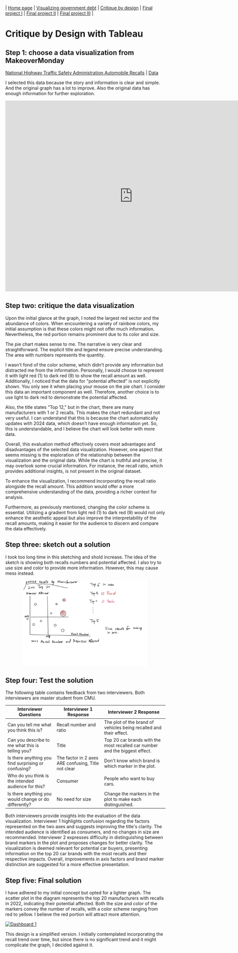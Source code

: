 | [Home page](https://xujinyun.github.io/MyDataStory/) | [Visualizing government debt](visualizing-government-debt) | [Critique by design](critique-by-design) | [Final project I](final-project-part-one) | [Final project II](final-project-part-two) | [Final project III](final-project-part-three) |


# Critique by Design with Tableau

## Step 1: choose a data visualization from MakeoverMonday
[National Highway Traffic Safety Administration Automobile Recalls](https://datahub.transportation.gov/Automobiles/NHTSA-Recalls-by-Manufacturer/mu99-t4jn) | [Data](https://data.world/makeovermonday/2023w4)

I selected this data because the story and information is clear and simple. And the original graph has a lot to improve. Also the original data has enough information for further exploration.

<iframe allow="geolocation" src="https://datahub.transportation.gov/dataset/NHTSA-Recalls-by-Manufacturer/mu99-t4jn/embed?width=800&height=600" width="800" height="600" style="border:0; padding: 0; margin: 0;"></iframe>

## Step two: critique the data visualization
Upon the initial glance at the graph, I noted the largest red sector and the abundance of colors. When encountering a variety of rainbow colors, my initial assumption is that these colors might not offer much information. Nevertheless, the red portion remains prominent due to its color and size.

The pie chart makes sense to me. The narrative is very clear and straightforward. The explicit title and legend ensure precise understanding. The area with numbers represents the quantity.

I wasn't fond of the color scheme, which didn't provide any information but distracted me from the information. Personally, I would choose to represent it with light red (1) to dark red (9) to show the recall amount as well. Additionally, I noticed that the data for "potential affected" is not explicitly shown. You only see it when placing your mouse on the pie chart. I consider this data an important component as well. Therefore, another choice is to use light to dark red to demonstrate the potential affected.

Also, the title states "Top 12," but in the chart, there are many manufacturers with 1 or 2 recalls. This makes the chart redundant and not very useful. I can understand that this is because the chart automatically updates with 2024 data, which doesn’t have enough information yet. So, this is understandable, and I believe the chart will look better with more data.

Overall, this evaluation method effectively covers most advantages and disadvantages of the selected data visualization. However, one aspect that seems missing is the exploration of the relationship between the visualization and the original data. While the chart is truthful and precise, it may overlook some crucial information. For instance, the recall ratio, which provides additional insights, is not present in the original dataset.

To enhance the visualization, I recommend incorporating the recall ratio alongside the recall amount. This addition would offer a more comprehensive understanding of the data, providing a richer context for analysis.

Furthermore, as previously mentioned, changing the color scheme is essential. Utilizing a gradient from light red (1) to dark red (9) would not only enhance the aesthetic appeal but also improve the interpretability of the recall amounts, making it easier for the audience to discern and compare the data effectively.

## Step three: sketch out a solution
I took too long time in this sketching and shold increase. The idea of the sketch is showing both recalls numbers and potential affected. I also try to use size and color to provide more information. However, this may cause mess instead.
<p align="center">
  <img src="sketch1.jpg" width="400"/>
</p>

## Step four: Test the solution
The following table contains feedback from two interviewers. Both interviewers are master student from CMU.

| **Interviewer Questions** | **Interviewer 1 Response** | **Interviewer 2 Response** |
|---------------------------|----------------------------|----------------------------|
| Can you tell me what you think this is? | Recall number and ratio | The plot of the brand of vehicles being recalled and their effect. |
| Can you describe to me what this is telling you? | Title | Top 20 car brands with the most recalled car number and the biggest effect. |
| Is there anything you find surprising or confusing? | The factor in 2 axes ARE confusing, Title not clear | Don't know which brand is which marker in the plot. |
| Who do you think is the intended audience for this? | Consumer | People who want to buy cars. |
| Is there anything you would change or do differently? | No need for size | Change the markers in the plot to make each distinguished. |


Both interviewers provide insights into the evaluation of the data visualization. Interviewer 1 highlights confusion regarding the factors represented on the two axes and suggests improving the title's clarity. The intended audience is identified as consumers, and no changes in size are recommended. Interviewer 2 expresses difficulty in distinguishing between brand markers in the plot and proposes changes for better clarity. The visualization is deemed relevant for potential car buyers, presenting information on the top 20 car brands with the most recalls and their respective impacts. Overall, improvements in axis factors and brand marker distinction are suggested for a more effective presentation.

## Step five: Final solution
I have adhered to my initial concept but opted for a lighter graph. The scatter plot in the diagram represents the top 20 manufacturers with recalls in 2022, indicating their potential affected. Both the size and color of the markers convey the number of recalls, with a color scheme ranging from red to yellow. I believe the red portion will attract more attention.

<div class='tableauPlaceholder' id='viz1707103726361' style='position: relative'><noscript><a href='#'><img alt='Dashboard 1 ' src='https:&#47;&#47;public.tableau.com&#47;static&#47;images&#47;re&#47;recall_17071036933460&#47;Dashboard1&#47;1_rss.png' style='border: none' /></a></noscript><object class='tableauViz'  style='display:none;'><param name='host_url' value='https%3A%2F%2Fpublic.tableau.com%2F' /> <param name='embed_code_version' value='3' /> <param name='site_root' value='' /><param name='name' value='recall_17071036933460&#47;Dashboard1' /><param name='tabs' value='no' /><param name='toolbar' value='yes' /><param name='static_image' value='https:&#47;&#47;public.tableau.com&#47;static&#47;images&#47;re&#47;recall_17071036933460&#47;Dashboard1&#47;1.png' /> <param name='animate_transition' value='yes' /><param name='display_static_image' value='yes' /><param name='display_spinner' value='yes' /><param name='display_overlay' value='yes' /><param name='display_count' value='yes' /><param name='language' value='en-US' /><param name='filter' value='publish=yes' /></object></div>                <script type='text/javascript'>                    
    var divElement = document.getElementById('viz1707103726361');                    
    var vizElement = divElement.getElementsByTagName('object')[0];                    
    if ( divElement.offsetWidth > 800 ) { vizElement.style.width='1000px';vizElement.style.height='827px';} 
    else if ( divElement.offsetWidth > 500 ) { vizElement.style.width='1000px';vizElement.style.height='827px';} 
    else { vizElement.style.width='100%';vizElement.style.height='727px';}                     
    var scriptElement = document.createElement('script');                    
    scriptElement.src = 'https://public.tableau.com/javascripts/api/viz_v1.js';                    
    vizElement.parentNode.insertBefore(scriptElement, vizElement);                
</script>

This design is a simplified version. I initially contemplated incorporating the recall trend over time, but since there is no significant trend and it might complicate the graph, I decided against it.





